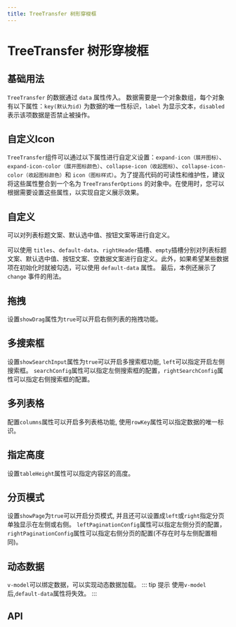 ```yaml
---
title: TreeTransfer 树形穿梭框
---
```


# TreeTransfer 树形穿梭框

<leadInto name="KTreeSelect" />

## 基础用法

`TreeTransfer` 的数据通过 `data` 属性传入。 数据需要是一个对象数组，每个对象有以下属性：`key(默认为id)` 为数据的唯一性标识，`label` 为显示文本，`disabled` 表示该项数据是否禁止被操作。

<demo path="./def" />

## 自定义Icon

`TreeTransfer`组件可以通过以下属性进行自定义设置：`expand-icon（展开图标）`、`expand-icon-color（展开图标颜色）`、`collapse-icon（收起图标）`、`collapse-icon-color（收起图标颜色）`和 `icon（图标样式）`。为了提高代码的可读性和维护性，建议将这些属性整合到一个名为 `TreeTransferOptions` 的对象中。在使用时，您可以根据需要设置这些属性，以实现自定义展示效果。

<demo path="./customIconTreeTransfer" />

## 自定义

可以对列表标题文案、默认选中值、按钮文案等进行自定义。

可以使用 `titles`、`default-data`、`rightHeader`插槽、`empty`插槽分别对列表标题文案、默认选中值、按钮文案、空数据文案进行自定义。此外，如果希望某些数据项在初始化时就被勾选，可以使用 `default-data` 属性。 最后，本例还展示了 `change` 事件的用法。

<demo path="./customTreeTransfer" />

## 拖拽

设置`showDrag`属性为`true`可以开启右侧列表的拖拽功能。

<demo path="./dragTreeTransfer" />

## 多搜索框

设置`showSearchInput`属性为`true`可以开启多搜索框功能, `left`可以指定开启左侧搜索框。
`searchConfig`属性可以指定左侧搜索框的配置，`rightSearchConfig`属性可以指定右侧搜索框的配置。

<demo path="./multiSearchTreeTransfer" />

## 多列表格

配置`columns`属性可以开启多列表格功能, 使用`rowKey`属性可以指定数据的唯一标识。

<demo path="./multiColumnsTreeTransfer" />

## 指定高度

设置`tableHeight`属性可以指定内容区的高度。

<demo path="./heightTreeTransfer" />

## 分页模式

设置`showPage`为`true`可以开启分页模式, 并且还可以设置成`left`或`right`指定分页单独显示在左侧或右侧。
`leftPaginationConfig`属性可以指定左侧分页的配置，`rightPaginationConfig`属性可以指定右侧分页的配置(不存在时与左侧配置相同)。

<demo path="./pageTreeTransfer" />

## 动态数据

`v-model`可以绑定数据，可以实现动态数据加载。
::: tip 提示
使用`v-model`后,`default-data`属性将失效。
:::

<demo path="./dynamicTreeTransfer" />

## API

<API src="./tree_transfer.json" lang="zh"></API>
